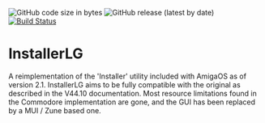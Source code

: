 ![GitHub code size in bytes](https://img.shields.io/github/languages/code-size/sodero/InstallerLG?style=for-the-badge)
![GitHub release (latest by date)](https://img.shields.io/github/v/release/sodero/InstallerLG?style=for-the-badge)
[![Build Status](https://img.shields.io/github/actions/workflow/status/sodero/InstallerLG/build.yml?style=for-the-badge)](https://github.com/USERNAME/REPO/actions/workflows/build.yml)

# InstallerLG

A reimplementation of the 'Installer' utility included with AmigaOS as of
version 2.1. InstallerLG aims to be fully compatible with the original as
described in the V44.10 documentation. Most resource limitations found in
the Commodore implementation are gone, and the GUI has been replaced by a
MUI / Zune based one.
